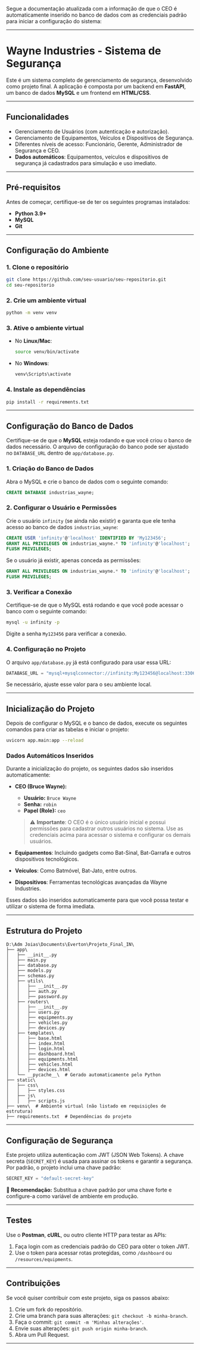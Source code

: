 Segue a documentação atualizada com a informação de que o CEO é automaticamente inserido no banco de dados com as credenciais padrão para iniciar a configuração do sistema:

---

# **Wayne Industries - Sistema de Segurança**

Este é um sistema completo de gerenciamento de segurança, desenvolvido como projeto final. A aplicação é composta por um backend em **FastAPI**, um banco de dados **MySQL** e um frontend em **HTML/CSS**.

---

## **Funcionalidades**

- Gerenciamento de Usuários (com autenticação e autorização).
- Gerenciamento de Equipamentos, Veículos e Dispositivos de Segurança.
- Diferentes níveis de acesso: Funcionário, Gerente, Administrador de Segurança e CEO.
- **Dados automáticos**: Equipamentos, veículos e dispositivos de segurança já cadastrados para simulação e uso imediato.

---

## **Pré-requisitos**

Antes de começar, certifique-se de ter os seguintes programas instalados:

- **Python 3.9+**
- **MySQL**
- **Git**

---

## **Configuração do Ambiente**

### **1. Clone o repositório**

```bash
git clone https://github.com/seu-usuario/seu-repositorio.git
cd seu-repositorio
```

### **2. Crie um ambiente virtual**

```bash
python -m venv venv
```

### **3. Ative o ambiente virtual**

- No **Linux/Mac**:
  ```bash
  source venv/bin/activate
  ```
- No **Windows**:
  ```bash
  venv\Scripts\activate
  ```

### **4. Instale as dependências**

```bash
pip install -r requirements.txt
```

---

## **Configuração do Banco de Dados**

Certifique-se de que o **MySQL** esteja rodando e que você criou o banco de dados necessário. O arquivo de configuração do banco pode ser ajustado no `DATABASE_URL` dentro de `app/database.py`.

### **1. Criação do Banco de Dados**

Abra o MySQL e crie o banco de dados com o seguinte comando:

```sql
CREATE DATABASE industrias_wayne;
```

### **2. Configurar o Usuário e Permissões**

Crie o usuário `infinity` (se ainda não existir) e garanta que ele tenha acesso ao banco de dados `industrias_wayne`:

```sql
CREATE USER 'infinity'@'localhost' IDENTIFIED BY 'My123456';
GRANT ALL PRIVILEGES ON industrias_wayne.* TO 'infinity'@'localhost';
FLUSH PRIVILEGES;
```

Se o usuário já existir, apenas conceda as permissões:

```sql
GRANT ALL PRIVILEGES ON industrias_wayne.* TO 'infinity'@'localhost';
FLUSH PRIVILEGES;
```

### **3. Verificar a Conexão**

Certifique-se de que o MySQL está rodando e que você pode acessar o banco com o seguinte comando:

```bash
mysql -u infinity -p
```

Digite a senha `My123456` para verificar a conexão.

### **4. Configuração no Projeto**

O arquivo `app/database.py` já está configurado para usar essa URL:

```python
DATABASE_URL = "mysql+mysqlconnector://infinity:My123456@localhost:3306/industrias_wayne"
```

Se necessário, ajuste esse valor para o seu ambiente local.

---

## **Inicialização do Projeto**

Depois de configurar o MySQL e o banco de dados, execute os seguintes comandos para criar as tabelas e iniciar o projeto:

```bash
uvicorn app.main:app --reload
```

### **Dados Automáticos Inseridos**

Durante a inicialização do projeto, os seguintes dados são inseridos automaticamente:

- **CEO (Bruce Wayne):**

  - **Usuário:** `Bruce Wayne`
  - **Senha:** `robin`
  - **Papel (Role):** `ceo`

  > ⚠️ **Importante**: O CEO é o único usuário inicial e possui permissões para cadastrar outros usuários no sistema. Use as credenciais acima para acessar o sistema e configurar os demais usuários.

- **Equipamentos**: Incluindo gadgets como Bat-Sinal, Bat-Garrafa e outros dispositivos tecnológicos.
- **Veículos**: Como Batmóvel, Bat-Jato, entre outros.
- **Dispositivos**: Ferramentas tecnológicas avançadas da Wayne Industries.

Esses dados são inseridos automaticamente para que você possa testar e utilizar o sistema de forma imediata.

---

## **Estrutura do Projeto**

```plaintext
D:\Adm Joias\Documents\Everton\Projeto_Final_IN\
├── app\
│   ├── __init__.py
│   ├── main.py
│   ├── database.py
│   ├── models.py
│   ├── schemas.py
│   ├── utils\
│   │   ├── __init__.py
│   │   ├── auth.py
│   │   ├── password.py
│   ├── routers\
│   │   ├── __init__.py
│   │   ├── users.py
│   │   ├── equipments.py
│   │   ├── vehicles.py
│   │   ├── devices.py
│   ├── templates\
│   │   ├── base.html
│   │   ├── index.html
│   │   ├── login.html
│   │   ├── dashboard.html
│   │   ├── equipments.html
│   │   ├── vehicles.html
│   │   ├── devices.html
│   └── __pycache__\  # Gerado automaticamente pelo Python
├── static\
│   ├── css\
│   │   ├── styles.css
│   ├── js\
│   │   ├── scripts.js
├── venv\  # Ambiente virtual (não listado em requisições de estrutura)
├── requirements.txt  # Dependências do projeto
```

---

## **Configuração de Segurança**

Este projeto utiliza autenticação com JWT (JSON Web Tokens). A chave secreta (`SECRET_KEY`) é usada para assinar os tokens e garantir a segurança. Por padrão, o projeto inclui uma chave padrão:

```python
SECRET_KEY = "default-secret-key"
```

**🚨 Recomendação:**
Substitua a chave padrão por uma chave forte e configure-a como variável de ambiente em produção.

---

## **Testes**

Use o **Postman**, **cURL**, ou outro cliente HTTP para testar as APIs:

1. Faça login com as credenciais padrão do CEO para obter o token JWT.
2. Use o token para acessar rotas protegidas, como `/dashboard` ou `/resources/equipments`.

---

## **Contribuições**

Se você quiser contribuir com este projeto, siga os passos abaixo:

1. Crie um fork do repositório.
2. Crie uma branch para suas alterações: `git checkout -b minha-branch`.
3. Faça o commit: `git commit -m 'Minhas alterações'`.
4. Envie suas alterações: `git push origin minha-branch`.
5. Abra um Pull Request.

---

